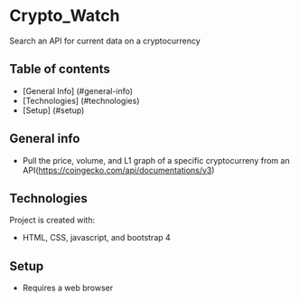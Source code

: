# Crypto_Watch
Search an API for current data on a cryptocurrency

## Table of contents
 * [General Info] (#general-info)
 * [Technologies] (#technologies)
 * [Setup] (#setup)

## General info
 * Pull the price, volume, and L1 graph of a specific cryptocurreny from an API(https://coingecko.com/api/documentations/v3)

## Technologies
Project is created with:
 * HTML, CSS, javascript, and bootstrap 4

## Setup
 * Requires a web browser